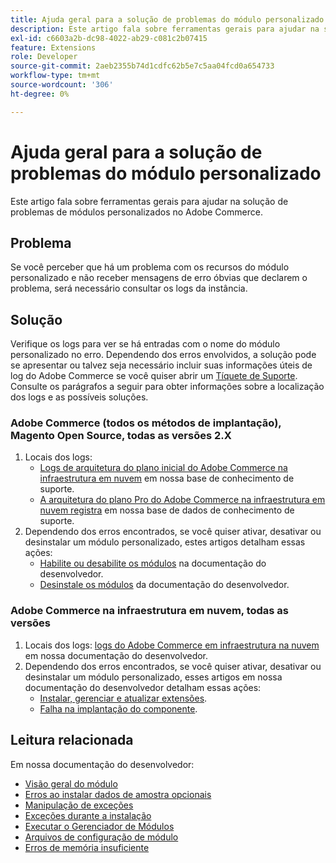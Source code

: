 ```yaml
---
title: Ajuda geral para a solução de problemas do módulo personalizado
description: Este artigo fala sobre ferramentas gerais para ajudar na solução de problemas de módulos personalizados no Adobe Commerce.
exl-id: c6603a2b-dc98-4022-ab29-c081c2b07415
feature: Extensions
role: Developer
source-git-commit: 2aeb2355b74d1cdfc62b5e7c5aa04fcd0a654733
workflow-type: tm+mt
source-wordcount: '306'
ht-degree: 0%

---
```


# Ajuda geral para a solução de problemas do módulo personalizado

Este artigo fala sobre ferramentas gerais para ajudar na solução de problemas de módulos personalizados no Adobe Commerce.

## Problema

Se você perceber que há um problema com os recursos do módulo personalizado e não receber mensagens de erro óbvias que declarem o problema, será necessário consultar os logs da instância.

## Solução

Verifique os logs para ver se há entradas com o nome do módulo personalizado no erro.  Dependendo dos erros envolvidos, a solução pode se apresentar ou talvez seja necessário incluir suas informações úteis de log do Adobe Commerce se você quiser abrir um [Tíquete de Suporte](/help/help-center-guide/help-center/magento-help-center-user-guide.md#submit-ticket). Consulte os parágrafos a seguir para obter informações sobre a localização dos logs e as possíveis soluções.

### Adobe Commerce (todos os métodos de implantação), Magento Open Source, todas as versões 2.X

1. Locais dos logs:
   * [Logs de arquitetura do plano inicial do Adobe Commerce na infraestrutura em nuvem](/help/how-to/general/log-locations-directories-for-starter-plan.md) em nossa base de conhecimento de suporte.
   * [A arquitetura do plano Pro do Adobe Commerce na infraestrutura em nuvem registra](/help/how-to/general/log-locations-directories-for-pro-plan-integration-staging-production.md) em nossa base de dados de conhecimento de suporte.
1. Dependendo dos erros encontrados, se você quiser ativar, desativar ou desinstalar um módulo personalizado, estes artigos detalham essas ações:
   * [Habilite ou desabilite os módulos](https://experienceleague.adobe.com/pt-br/docs/commerce-operations/installation-guide/tutorials/manage-modules) na documentação do desenvolvedor.
   * [Desinstale os módulos](https://experienceleague.adobe.com/pt-br/docs/commerce-operations/installation-guide/tutorials/uninstall-modules) da documentação do desenvolvedor.

### Adobe Commerce na infraestrutura em nuvem, todas as versões

1. Locais dos logs: [logs do Adobe Commerce em infraestrutura na nuvem](https://experienceleague.adobe.com/pt-br/docs/commerce-cloud-service/user-guide/develop/test/log-locations) em nossa documentação do desenvolvedor.
1. Dependendo dos erros encontrados, se você quiser ativar, desativar ou desinstalar um módulo personalizado, esses artigos em nossa documentação do desenvolvedor detalham essas ações:
   * [Instalar, gerenciar e atualizar extensões](https://experienceleague.adobe.com/pt-br/docs/commerce-cloud-service/user-guide/configure-store/extensions).
   * [Falha na implantação do componente](https://experienceleague.adobe.com/pt-br/docs/commerce-cloud-service/user-guide/develop/deploy/recover-failed-deployment).

## Leitura relacionada

Em nossa documentação do desenvolvedor:

* [Visão geral do módulo](https://developer.adobe.com/commerce/php/architecture/modules/overview/)
* [Erros ao instalar dados de amostra opcionais](https://experienceleague.adobe.com/pt-br/docs/commerce-knowledge-base/kb/troubleshooting/installation-and-upgrade/errors-installing-optional-sample-data)
* [Manipulação de exceções](https://developer.adobe.com/commerce/webapi/graphql/develop/exceptions/)
* [Exceções durante a instalação](https://experienceleague.adobe.com/pt-br/docs/commerce-knowledge-base/kb/troubleshooting/installation-and-upgrade/exceptions-during-installation)
* [Executar o Gerenciador de Módulos](https://experienceleague.adobe.com/pt-br/docs/commerce-operations/upgrade-guide/prepare/prerequisites)
* [Arquivos de configuração de módulo](https://experienceleague.adobe.com/pt-br/docs/commerce-operations/configuration-guide/files/module-files)
* [Erros de memória insuficiente](https://experienceleague.adobe.com/pt-br/docs/commerce-knowledge-base/kb/troubleshooting/installation-and-upgrade/out-of-memory-error-during-install-or-upgrade)
